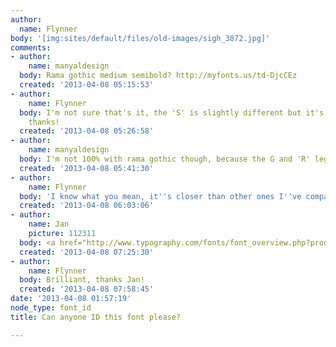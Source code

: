 ```yaml
---
author:
  name: Flynner
body: '[img:sites/default/files/old-images/sigh_3872.jpg]'
comments:
- author:
    name: manyaldesign
  body: Rama gothic medium semibold? http://myfonts.us/td-DjcCEz
  created: '2013-04-08 05:15:53'
- author:
    name: Flynner
  body: I'm not sure that's it, the 'S' is slightly different but it's very close,
    thanks!
  created: '2013-04-08 05:26:58'
- author:
    name: manyaldesign
  body: I'm not 100% with rama gothic though, because the G and 'R' leg seems different.
  created: '2013-04-08 05:41:30'
- author:
    name: Flynner
  body: 'I know what you mean, it''s closer than other ones I''ve compared it to. '
  created: '2013-04-08 06:03:06'
- author:
    name: Jan
    picture: 112311
  body: <a href="http://www.typography.com/fonts/font_overview.php?productLineID=100013&path=head">Knockout</a>.
  created: '2013-04-08 07:25:30'
- author:
    name: Flynner
  body: Brilliant, thanks Jan!
  created: '2013-04-08 07:58:45'
date: '2013-04-08 01:57:19'
node_type: font_id
title: Can anyone ID this font please?

---
```

